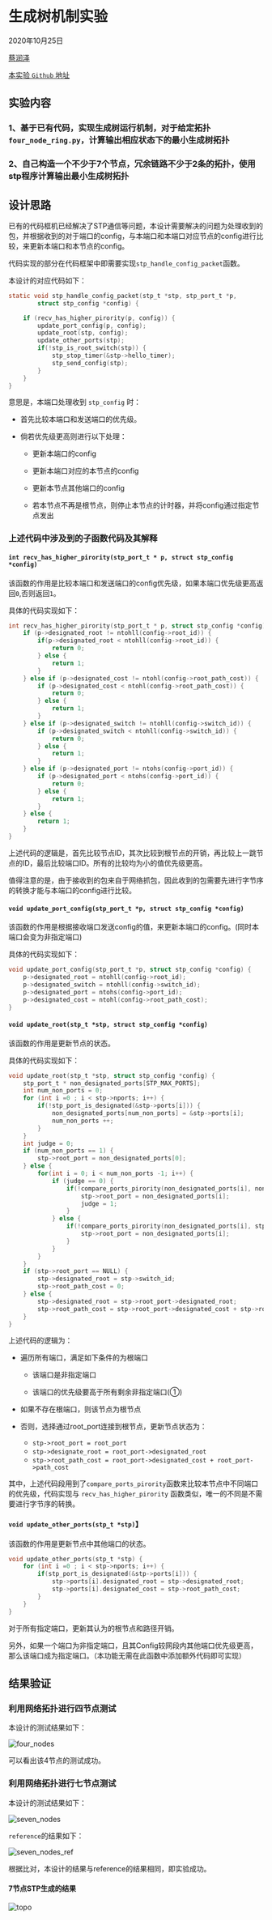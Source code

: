 # 生成树机制实验

2020年10月25日

[蔡润泽](https://github.com/RenzoTsai)

[本实验 `Github` 地址](https://github.com/RenzoTsai/UCAS-Computer-Network/tree/master/EXP06-STP)

## 实验内容

### 1、基于已有代码，实现生成树运行机制，对于给定拓扑`four_node_ring.py`，计算输出相应状态下的最小生成树拓扑

### 2、自己构造一个不少于7个节点，冗余链路不少于2条的拓扑，使用stp程序计算输出最小生成树拓扑

## 设计思路

已有的代码框机已经解决了STP通信等问题，本设计需要解决的问题为处理收到的包，并根据收到的对于端口的config，与本端口和本端口对应节点的config进行比较，来更新本端口和本节点的config。

代码实现的部分在代码框架中即需要实现`stp_handle_config_packet`函数。

本设计的对应代码如下：

```c
static void stp_handle_config_packet(stp_t *stp, stp_port_t *p,
        struct stp_config *config) {

    if (recv_has_higher_pirority(p, config)) {
        update_port_config(p, config);
        update_root(stp, config);
        update_other_ports(stp);
        if(!stp_is_root_switch(stp)) {
            stp_stop_timer(&stp->hello_timer);
            stp_send_config(stp);
        }
    }
}
```

意思是，本端口处理收到 `stp_config` 时：

* 首先比较本端口和发送端口的优先级。

* 倘若优先级更高则进行以下处理：

    - 更新本端口的config

    - 更新本端口对应的本节点的config

    - 更新本节点其他端口的config

    - 若本节点不再是根节点，则停止本节点的计时器，并将config通过指定节点发出

### 上述代码中涉及到的子函数代码及其解释

#### `int recv_has_higher_pirority(stp_port_t * p, struct stp_config *config)`

该函数的作用是比较本端口和发送端口的config优先级，如果本端口优先级更高返回`0`,否则返回`1`。

具体的代码实现如下：

```c
int recv_has_higher_pirority(stp_port_t * p, struct stp_config *config) {
    if (p->designated_root != ntohll(config->root_id)) {
        if(p->designated_root < ntohll(config->root_id)) {
            return 0;
        } else {
            return 1;
        }
    } else if (p->designated_cost != ntohl(config->root_path_cost)) {
        if (p->designated_cost < ntohl(config->root_path_cost)) {
            return 0;
        } else {
            return 1;
        }
    } else if (p->designated_switch != ntohll(config->switch_id)) {
        if (p->designated_switch < ntohll(config->switch_id)) {
            return 0;
        } else {
            return 1;
        }
    } else if (p->designated_port != ntohs(config->port_id)) {
        if (p->designated_port < ntohs(config->port_id)) {
            return 0;
        } else {
            return 1;
        }
    } else {
        return 1;
    }
}
```

上述代码的逻辑是，首先比较节点ID，其次比较到根节点的开销，再比较上一跳节点的ID，最后比较端口ID。所有的比较均为小的值优先级更高。

值得注意的是，由于接收到的包来自于网络抓包，因此收到的包需要先进行字节序的转换才能与本端口的config进行比较。

#### `void update_port_config(stp_port_t *p, struct stp_config *config)`

该函数的作用是根据接收端口发送config的值，来更新本端口的config。(同时本端口会变为非指定端口)

具体的代码实现如下：

```c
void update_port_config(stp_port_t *p, struct stp_config *config) {
    p->designated_root = ntohll(config->root_id);
    p->designated_switch = ntohll(config->switch_id);
    p->designated_port = ntohs(config->port_id);
    p->designated_cost = ntohl(config->root_path_cost);
}
```

#### `void update_root(stp_t *stp, struct stp_config *config)`

该函数的作用是更新节点的状态。

具体的代码实现如下：

```c
void update_root(stp_t *stp, struct stp_config *config) {
    stp_port_t * non_designated_ports[STP_MAX_PORTS];
    int num_non_ports = 0;
    for (int i =0 ; i < stp->nports; i++) {
        if(!stp_port_is_designated(&stp->ports[i])) {
            non_designated_ports[num_non_ports] = &stp->ports[i];
            num_non_ports ++;
        }
    }
    int judge = 0;
    if (num_non_ports == 1) {
        stp->root_port = non_designated_ports[0];
    } else {
        for(int i = 0; i < num_non_ports -1; i++) {
            if (judge == 0) {
                if(!compare_ports_pirority(non_designated_ports[i], non_designated_ports[i+1])) {
                    stp->root_port = non_designated_ports[i];
                    judge = 1;
                }
            } else {
                if(!compare_ports_pirority(non_designated_ports[i], stp->root_port)) {
                    stp->root_port = non_designated_ports[i];
                }
            }
        }
    }
    if (stp->root_port == NULL) {
        stp->designated_root = stp->switch_id;
        stp->root_path_cost = 0;
    } else {
        stp->designated_root = stp->root_port->designated_root;
        stp->root_path_cost = stp->root_port->designated_cost + stp->root_port->path_cost;
    }
}
```

上述代码的逻辑为：

* 遍历所有端口，满足如下条件的为根端口

    - 该端口是非指定端口

    - 该端口的优先级要高于所有剩余非指定端口(①)

* 如果不存在根端口，则该节点为根节点

* 否则，选择通过root_port连接到根节点，更新节点状态为：
    - `stp->root_port = root_port`
    - `stp->designate_root = root_port->designated_root`
    - `stp->root_path_cost = root_port->designated_cost + root_port->path_cost`

其中，上述代码段用到了`compare_ports_pirority`函数来比较本节点中不同端口的优先级，代码实现与 `recv_has_higher_pirority` 函数类似，唯一的不同是不需要进行字节序的转换。

#### `void update_other_ports(stp_t *stp)`】

该函数的作用是更新节点中其他端口的状态。

```c
void update_other_ports(stp_t *stp) {
    for (int i =0 ; i < stp->nports; i++) {
        if(stp_port_is_designated(&stp->ports[i])) {
            stp->ports[i].designated_root = stp->designated_root;
            stp->ports[i].designated_cost = stp->root_path_cost;
        }
    }
}
```

对于所有指定端口，更新其认为的根节点和路径开销。

另外，如果一个端口为非指定端口，且其Config较网段内其他端口优先级更高，那么该端口成为指定端口。（本功能无需在此函数中添加额外代码即可实现）

## 结果验证

### 利用网络拓扑进行四节点测试

本设计的测试结果如下：

![four_nodes](/EXP06-STP/assets/four_nodes.jpg)

可以看出该4节点的测试成功。

### 利用网络拓扑进行七节点测试

本设计的测试结果如下：

![seven_nodes](/EXP06-STP/assets/seven_nodes.jpg)

`reference`的结果如下：

![seven_nodes_ref](/EXP06-STP/assets/seven_nodes_ref.jpg)

根据比对，本设计的结果与reference的结果相同，即实验成功。

#### 7节点STP生成的结果

![topo](/EXP06-STP/assets/topo.png)

